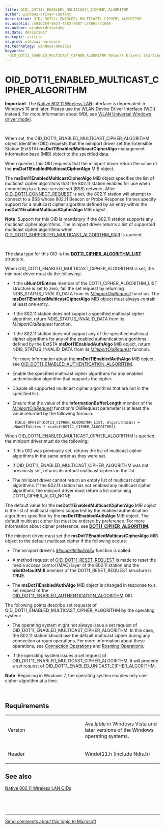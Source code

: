 ```yaml
---
title: OID\_DOT11\_ENABLED\_MULTICAST\_CIPHER\_ALGORITHM
author: windows-driver-content
description: OID\_DOT11\_ENABLED\_MULTICAST\_CIPHER\_ALGORITHM
ms.assetid: c661d254-8614-4282-9887-c7806a4f1606
ms.author: windowsdriverdev
ms.date: 08/08/2017
ms.topic: article
ms.prod: windows-hardware
ms.technology: windows-devices
keywords: 
 -OID_DOT11_ENABLED_MULTICAST_CIPHER_ALGORITHM Network Drivers Starting with Windows Vista
---
```


# OID\_DOT11\_ENABLED\_MULTICAST\_CIPHER\_ALGORITHM


**Important**  The [Native 802.11 Wireless LAN](https://msdn.microsoft.com/library/windows/hardware/ff560690) interface is deprecated in Windows 10 and later. Please use the WLAN Device Driver Interface (WDI) instead. For more information about WDI, see [WLAN Universal Windows driver model](https://msdn.microsoft.com/library/windows/hardware/dn897672).

 

When set, the OID\_DOT11\_ENABLED\_MULTICAST\_CIPHER\_ALGORITHM object identifier (OID) requests that the miniport driver set the Extensible Station (ExtSTA) **msDot11EnabledMulticastCipherAlgo** management information base (MIB) object to the specified data.

When queried, this OID requests that the miniport driver return the value of the **msDot11EnabledMulticastCipherAlgo** MIB object.

The **msDot11EnabledMulticastCipherAlgo** MIB object specifies the list of multicast cipher algorithms that the 802.11 station enables for use when connecting to a basic service set (BSS) network. After [OID\_DOT11\_CONNECT\_REQUEST](oid-dot11-connect-request.md) is set, the 802.11 station will attempt to connect to a BSS whose 802.11 Beacon or Probe Response frames specify support for a multicast cipher algorithm defined by an entry within the **msDot11EnabledMulticastCipherAlgo** MIB object.

**Note**  Support for this OID is mandatory if the 802.11 station supports any multicast cipher algorithms. The miniport driver returns a list of supported multicast cipher algorithms when [OID\_DOT11\_SUPPORTED\_MULTICAST\_ALGORITHM\_PAIR](oid-dot11-supported-multicast-algorithm-pair.md) is queried.

 

The data type for this OID is the [**DOT11\_CIPHER\_ALGORITHM\_LIST**](https://msdn.microsoft.com/library/windows/hardware/ff547673) structure.

When OID\_DOT11\_ENABLED\_MULTICAST\_CIPHER\_ALGORITHM is set, the miniport driver must do the following:

-   If the **uNumOfEntries** member of the DOT11\_CIPHER\_ALGORITHM\_LIST structure is set to zero, fail the set request by returning NDIS\_STATUS\_INVALID\_DATA from its [*MiniportOidRequest*](https://msdn.microsoft.com/library/windows/hardware/ff559416) function. The **msDot11EnabledMulticastCipherAlgo** MIB object must always contain at least one entry.

-   If the 802.11 station does not support a specified multicast cipher algorithm, return NDIS\_STATUS\_INVALID\_DATA from its *MiniportOidRequest* function.

-   If the 802.11 station does not support any of the specified multicast cipher algorithms for any of the enabled authentication algorithms defined by the ExtSTA **msDot11EnabledAuthAlgo** MIB object, return NDIS\_STATUS\_INVALID\_DATA from its [*MiniportOidRequest*](https://msdn.microsoft.com/library/windows/hardware/ff559416) function.

    For more information about the **msDot11EnabledAuthAlgo** MIB object, see [OID\_DOT11\_ENABLED\_AUTHENTICATION\_ALGORITHM](oid-dot11-enabled-authentication-algorithm.md).

-   Enable the specified multicast cipher algorithms for any enabled authentication algorithm that supports the cipher.

-   Disable all supported multicast cipher algorithms that are not in the specified list.

-   Ensure that the value of the **InformationBufferLength** member of the [*MiniportOidRequest*](https://msdn.microsoft.com/library/windows/hardware/ff559416) function's OidRequest parameter is at least the value returned by the following formula:

    ```
     FIELD_OFFSET(DOT11_CIPHER_ALGORITHM_LIST, AlgorithmIds) + uNumOfEntries * sizeof(DOT11_CIPHER_ALGORITHM))
    ```

When OID\_DOT11\_ENABLED\_MULTICAST\_CIPHER\_ALGORITHM is queried, the miniport driver must do the following:

-   If this OID was previously set, returns the list of multicast cipher algorithms in the same order as they were set.

-   If OID\_DOT11\_ENABLED\_MULTICAST\_CIPHER\_ALGORITHM was not previously set, returns its default multicast ciphers in the list.

-   The miniport driver cannot return an empty list of multicast cipher algorithms. If the 802.11 station has not enabled any multicast cipher algorithms, the miniport driver must return a list containing DOT11\_CIPHER\_ALGO\_NONE.

The default value for the **msDot11EnabledMulticastCipherAlgo** MIB object is the list of multicast ciphers supported by the enabled authentication algorithms specified by the **msDot11EnabledAuthAlgo** MIB object. The default multicast cipher list must be ordered by preference. For more information about cipher preference, see [**DOT11\_CIPHER\_ALGORITHM**](https://msdn.microsoft.com/library/windows/hardware/ff547672).

The miniport driver must set the **msDot11EnabledMulticastCipherAlgo** MIB object to the default multicast cipher if the following occurs:

-   The miniport driver's [*MiniportInitializeEx*](https://msdn.microsoft.com/library/windows/hardware/ff559389) function is called.

-   A method request of [OID\_DOT11\_RESET\_REQUEST](oid-dot11-reset-request.md) is made to reset the media access control (MAC) layer of the 802.11 station and the **bSetDefaultMIB** member of the DOT11\_RESET\_REQUEST structure is **TRUE**.

-   The **msDot11EnabledAuthAlgo** MIB object is changed in response to a set request of the [OID\_DOT11\_ENABLED\_AUTHENTICATION\_ALGORITHM](oid-dot11-enabled-authentication-algorithm.md) OID.

The following points describe set requests of OID\_DOT11\_ENABLED\_MULTICAST\_CIPHER\_ALGORITHM by the operating system:

-   The operating system might not always issue a set request of OID\_DOT11\_ENABLED\_MULTICAST\_CIPHER\_ALGORITHM. In this case, the 802.11 station should use the default multicast cipher during any connection or roam operations. For more information about these operations, see [Connection Operations](https://msdn.microsoft.com/library/windows/hardware/ff545185) and [Roaming Operations](https://msdn.microsoft.com/library/windows/hardware/ff570717).

-   If the operating system issues a set request of OID\_DOT11\_ENABLED\_MULTICAST\_CIPHER\_ALGORITHM, it will precede a set request of [OID\_DOT11\_ENABLED\_UNICAST\_CIPHER\_ALGORITHM](oid-dot11-enabled-unicast-cipher-algorithm.md).

**Note**  Beginning in Windows 7, the operating system enables only one cipher algorithm at a time.

 

Requirements
------------

<table>
<colgroup>
<col width="50%" />
<col width="50%" />
</colgroup>
<tbody>
<tr class="odd">
<td><p>Version</p></td>
<td><p>Available in Windows Vista and later versions of the Windows operating systems.</p></td>
</tr>
<tr class="even">
<td><p>Header</p></td>
<td>Windot11.h (include Ndis.h)</td>
</tr>
</tbody>
</table>

## See also


[Native 802.11 Wireless LAN OIDs](https://msdn.microsoft.com/library/windows/hardware/ff560691)

 

 


--------------------
[Send comments about this topic to Microsoft](mailto:wsddocfb@microsoft.com?subject=Documentation%20feedback%20%5Bnetvista\netvista%5D:%20OID_DOT11_ENABLED_MULTICAST_CIPHER_ALGORITHM%20%20RELEASE:%20%288/8/2017%29&body=%0A%0APRIVACY%20STATEMENT%0A%0AWe%20use%20your%20feedback%20to%20improve%20the%20documentation.%20We%20don't%20use%20your%20email%20address%20for%20any%20other%20purpose,%20and%20we'll%20remove%20your%20email%20address%20from%20our%20system%20after%20the%20issue%20that%20you're%20reporting%20is%20fixed.%20While%20we're%20working%20to%20fix%20this%20issue,%20we%20might%20send%20you%20an%20email%20message%20to%20ask%20for%20more%20info.%20Later,%20we%20might%20also%20send%20you%20an%20email%20message%20to%20let%20you%20know%20that%20we've%20addressed%20your%20feedback.%0A%0AFor%20more%20info%20about%20Microsoft's%20privacy%20policy,%20see%20http://privacy.microsoft.com/default.aspx. "Send comments about this topic to Microsoft")


